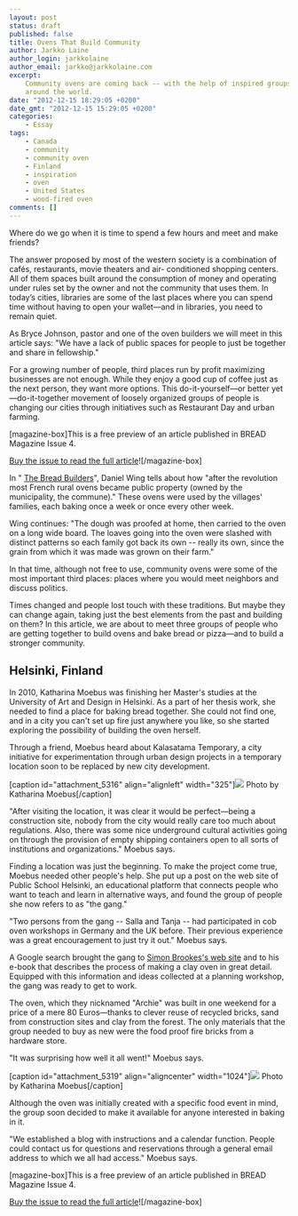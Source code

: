 ```yaml
---
layout: post
status: draft
published: false
title: Ovens That Build Community
author: Jarkko Laine
author_login: jarkkolaine
author_email: jarkko@jarkkolaine.com
excerpt:
    Community ovens are coming back -- with the help of inspired groups of people
    around the world.
date: "2012-12-15 18:29:05 +0200"
date_gmt: "2012-12-15 15:29:05 +0200"
categories:
    - Essay
tags:
    - Canada
    - community
    - community oven
    - Finland
    - inspiration
    - oven
    - United States
    - wood-fired oven
comments: []
---
```


Where do we go when it is time to spend a few hours and meet and make friends?

The answer proposed by most of the western society is a combination of cafés, restaurants, movie theaters and air- conditioned shopping centers. All of them spaces built around the consumption of money and operating under rules set by the owner and not the community that uses them. In today’s cities, libraries are some of the last places where you can spend time without having to open your wallet—and in libraries, you need to remain quiet.

As Bryce Johnson, pastor and one of the oven builders we will meet in this article says: "We have a lack of public spaces for people to just be together and share in fellowship."

For a growing number of people, third places run by profit maximizing businesses are not enough. While they enjoy a good cup of coffee just as the next person, they want more options. This do-it-yourself—or better yet—do-it-together movement of loosely organized groups of people is changing our cities through initiatives such as Restaurant Day and urban farming.

[magazine-box]This is a free preview of an article published in BREAD Magazine Issue 4.

[Buy the issue to read the full article](https://shop.bread-magazine.com/bread-magazine-issue-04)![/magazine-box]

In " [The Bread Builders](https://amzn.to/2YIzsFM)", Daniel Wing tells about how "after the revolution most French rural ovens became public property (owned by the municipality, the commune)." These ovens were used by the villages' families, each baking once a week or once every other week.

Wing continues: "The dough was proofed at home, then carried to the oven on a long wide board. The loaves going into the oven were slashed with distinct patterns so each family got back its own -- really its own, since the grain from which it was made was grown on their farm."

In that time, although not free to use, community ovens were some of the most important third places: places where you would meet neighbors and discuss politics.

Times changed and people lost touch with these traditions. But maybe they can change again, taking just the best elements from the past and building on them? In this article, we are about to meet three groups of people who are getting together to build ovens and bake bread or pizza—and to build a stronger community.

## Helsinki, Finland

In 2010, Katharina Moebus was finishing her Master's studies at the University of Art and Design in Helsinki. As a part of her thesis work, she needed to find a place for baking bread together. She could not find one, and in a city you can't set up fire just anywhere you like, so she started exploring the possibility of building the oven herself.

Through a friend, Moebus heard about Kalasatama Temporary, a city initiative for experimentation through urban design projects in a temporary location soon to be replaced by new city development.

[caption id="attachment\_5316" align="alignleft" width="325"]![](https://s3.amazonaws.com/magnet-wp-bread/app/uploads/2019/08/04181346/DSC_1175-325x489.jpg) Photo by Katharina Moebus[/caption]

"After visiting the location, it was clear it would be perfect—being a construction site, nobody from the city would really care too much about regulations. Also, there was some nice underground cultural activities going on through the provision of empty shipping containers open to all sorts of institutions and organizations." Moebus says.

Finding a location was just the beginning. To make the project come true, Moebus needed other people's help. She put up a post on the web site of Public School Helsinki, an educational platform that connects people who want to teach and learn in alternative ways, and found the group of people she now refers to as "the gang."

"Two persons from the gang -- Salla and Tanja -- had participated in cob oven workshops in Germany and the UK before. Their previous experience was a great encouragement to just try it out." Moebus says.

A Google search brought the gang to [Simon Brookes's web site](https://clayoven.wordpress.com) and to his e-book that describes the process of making a clay oven in great detail. Equipped with this information and ideas collected at a planning workshop, the gang was ready to get to work.

The oven, which they nicknamed "Archie" was built in one weekend for a price of a mere 80 Euros—thanks to clever reuse of recycled bricks, sand from construction sites and clay from the forest. The only materials that the group needed to buy as new were the food proof fire bricks from a hardware store.

"It was surprising how well it all went!" Moebus says.

[caption id="attachment\_5319" align="aligncenter" width="1024"]![](https://s3.amazonaws.com/magnet-wp-bread/app/uploads/2019/08/04181548/DSC_0635.jpg) Photo by Katharina Moebus[/caption]

Although the oven was initially created with a specific food event in mind, the group soon decided to make it available for anyone interested in baking in it.

"We established a blog with instructions and a calendar function. People could contact us for questions and reservations through a general email address to which we all had access." Moebus says.

[magazine-box]This is a free preview of an article published in BREAD Magazine Issue 4.

[Buy the issue to read the full article](https://shop.bread-magazine.com/bread-magazine-issue-04)![/magazine-box]

